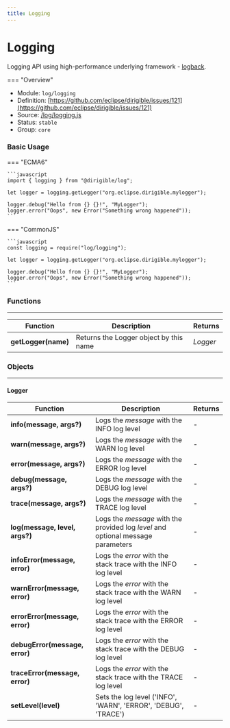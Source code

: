 ```yaml
---
title: Logging
---
```


Logging
===

Logging API using high-performance underlying framework - [logback](https://logback.qos.ch/).

=== "Overview"
- Module: `log/logging`
- Definition: [https://github.com/eclipse/dirigible/issues/121](https://github.com/eclipse/dirigible/issues/121)
- Source: [/log/logging.js](https://github.com/eclipse/dirigible/blob/master/components/api-log/src/main/resources/META-INF/dirigible/log/logging.js)
- Status: `stable`
- Group: `core`


### Basic Usage

=== "ECMA6"

    ```javascript
    import { logging } from "@dirigible/log";

    let logger = logging.getLogger("org.eclipse.dirigible.mylogger");

    logger.debug("Hello from {} {}!", "MyLogger");
    logger.error("Oops", new Error("Something wrong happened"));
    ```

=== "CommonJS"

    ```javascript
    const logging = require("log/logging");

    let logger = logging.getLogger("org.eclipse.dirigible.mylogger");

    logger.debug("Hello from {} {}!", "MyLogger");
    logger.error("Oops", new Error("Something wrong happened"));
    ```


### Functions

---

Function     | Description | Returns
------------ | ----------- | --------
**getLogger(name)**   | Returns the Logger object by this name | *Logger*


### Objects

---


#### Logger


Function     | Description | Returns
------------ | ----------- | --------
**info(message, args?)**   | Logs the *message* with the INFO log level | -
**warn(message, args?)**   | Logs the *message* with the WARN log level | -
**error(message, args?)**   | Logs the *message* with the ERROR log level | -
**debug(message, args?)**   | Logs the *message* with the DEBUG log level | -
**trace(message, args?)**   | Logs the *message* with the TRACE log level | -
**log(message, level, args?)**   | Logs the *message* with the provided log *level* and optional message parameters | -
**infoError(message, error)**   | Logs the *error* with the stack trace with the INFO log level | -
**warnError(message, error)**   | Logs the *error* with the stack trace with the WARN log level | -
**errorError(message, error)**   | Logs the *error* with the stack trace with the ERROR log level | -
**debugError(message, error)**   | Logs the *error* with the stack trace with the DEBUG log level | -
**traceError(message, error)**   | Logs the *error* with the stack trace with the TRACE log level | -
**setLevel(level)**   | Sets the log level ('INFO', 'WARN', 'ERROR', 'DEBUG', 'TRACE') | -
